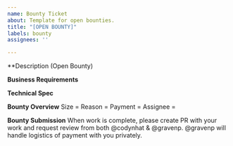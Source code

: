 ```yaml
---
name: Bounty Ticket
about: Template for open bounties.
title: "[OPEN BOUNTY]"
labels: bounty
assignees: ''

---
```


**Description (Open Bounty)

**Business Requirements**

**Technical Spec**

**Bounty Overview**
Size = 
Reason = 
Payment = 
Assignee = 

**Bounty Submission**
When work is complete, please create PR with your work and request review from both @codynhat & @gravenp. @gravenp will handle logistics of payment with you privately.
